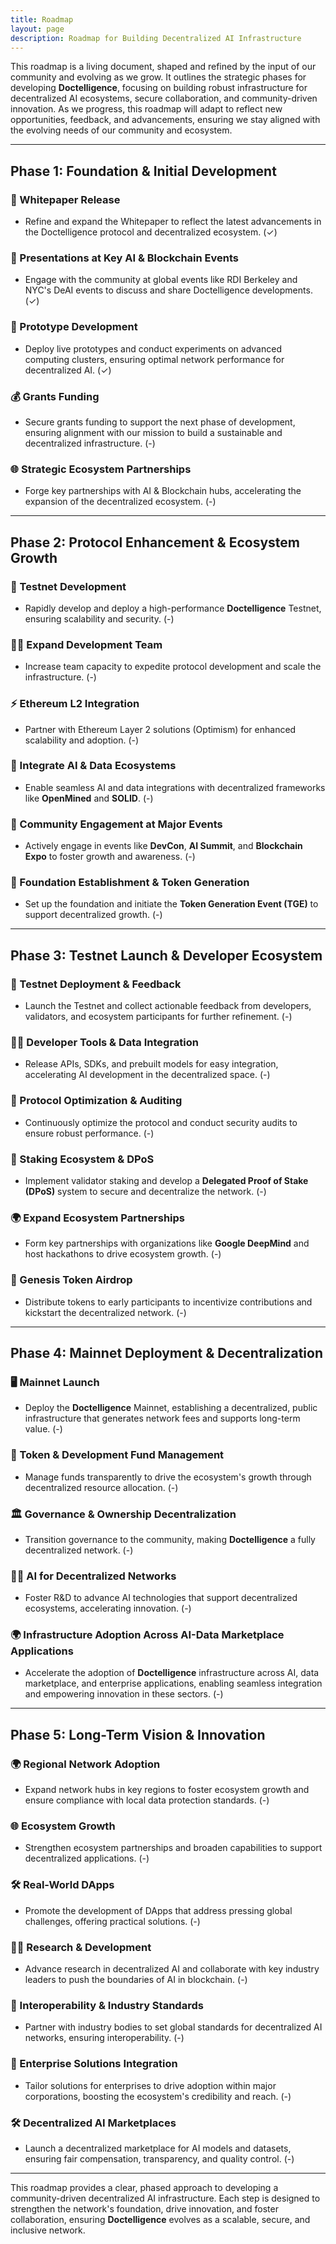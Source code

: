 ```yaml
---
title: Roadmap
layout: page
description: Roadmap for Building Decentralized AI Infrastructure
---
```


This roadmap is a living document, shaped and refined by the input of our community and evolving as we grow. It outlines the strategic phases for developing **Doctelligence**, focusing on building robust infrastructure for decentralized AI ecosystems, secure collaboration, and community-driven innovation. As we progress, this roadmap will adapt to reflect new opportunities, feedback, and advancements, ensuring we stay aligned with the evolving needs of our community and ecosystem.

---

## Phase 1: Foundation & Initial Development

### 📄 Whitepaper Release
- Refine and expand the Whitepaper to reflect the latest advancements in the Doctelligence protocol and decentralized ecosystem. (✓)

### 📅 Presentations at Key AI & Blockchain Events
- Engage with the community at global events like RDI Berkeley and NYC's DeAI events to discuss and share Doctelligence developments. (✓)

### 🧪 Prototype Development
- Deploy live prototypes and conduct experiments on advanced computing clusters, ensuring optimal network performance for decentralized AI. (✓)

### 💰 Grants Funding
- Secure grants funding to support the next phase of development, ensuring alignment with our mission to build a sustainable and decentralized infrastructure. (-)

### 🌐 Strategic Ecosystem Partnerships
- Forge key partnerships with AI & Blockchain hubs, accelerating the expansion of the decentralized ecosystem. (-)

---

## Phase 2: Protocol Enhancement & Ecosystem Growth

### 🔗 Testnet Development
- Rapidly develop and deploy a high-performance **Doctelligence** Testnet, ensuring scalability and security. (-)

### 👩‍💻 Expand Development Team
- Increase team capacity to expedite protocol development and scale the infrastructure. (-)

### ⚡ Ethereum L2 Integration
- Partner with Ethereum Layer 2 solutions (Optimism) for enhanced scalability and adoption. (-)

### 🤖 Integrate AI & Data Ecosystems
- Enable seamless AI and data integrations with decentralized frameworks like **OpenMined** and **SOLID**. (-)

### 📅 Community Engagement at Major Events
- Actively engage in events like **DevCon**, **AI Summit**, and **Blockchain Expo** to foster growth and awareness. (-)

### 🏢 Foundation Establishment & Token Generation
- Set up the foundation and initiate the **Token Generation Event (TGE)** to support decentralized growth. (-)

---

## Phase 3: Testnet Launch & Developer Ecosystem

### 🚀 Testnet Deployment & Feedback
- Launch the Testnet and collect actionable feedback from developers, validators, and ecosystem participants for further refinement. (-)

### 🧑‍💻 Developer Tools & Data Integration
- Release APIs, SDKs, and prebuilt models for easy integration, accelerating AI development in the decentralized space. (-)

### 🔧 Protocol Optimization & Auditing
- Continuously optimize the protocol and conduct security audits to ensure robust performance. (-)

### 🔗 Staking Ecosystem & DPoS
- Implement validator staking and develop a **Delegated Proof of Stake (DPoS)** system to secure and decentralize the network. (-)

### 🌍 Expand Ecosystem Partnerships
- Form key partnerships with organizations like **Google DeepMind** and host hackathons to drive ecosystem growth. (-)

### 🎉 Genesis Token Airdrop
- Distribute tokens to early participants to incentivize contributions and kickstart the decentralized network. (-)

---

## Phase 4: Mainnet Deployment & Decentralization

### 🖥️ Mainnet Launch
- Deploy the **Doctelligence** Mainnet, establishing a decentralized, public infrastructure that generates network fees and supports long-term value. (-)

### 💸 Token & Development Fund Management
- Manage funds transparently to drive the ecosystem's growth through decentralized resource allocation. (-)

### 🏛️ Governance & Ownership Decentralization
- Transition governance to the community, making **Doctelligence** a fully decentralized network. (-)

### 🧑‍🔬 AI for Decentralized Networks
- Foster R&D to advance AI technologies that support decentralized ecosystems, accelerating innovation. (-)

### 🌍 Infrastructure Adoption Across AI-Data Marketplace Applications
- Accelerate the adoption of **Doctelligence** infrastructure across AI, data marketplace, and enterprise applications, enabling seamless integration and empowering innovation in these sectors. (-)

---

## Phase 5: Long-Term Vision & Innovation

### 🌍 Regional Network Adoption
- Expand network hubs in key regions to foster ecosystem growth and ensure compliance with local data protection standards. (-)

### 🌐 Ecosystem Growth
- Strengthen ecosystem partnerships and broaden capabilities to support decentralized applications. (-)

### 🛠️ Real-World DApps
- Promote the development of DApps that address pressing global challenges, offering practical solutions. (-)

### 🧑‍🔬 Research & Development
- Advance research in decentralized AI and collaborate with key industry leaders to push the boundaries of AI in blockchain. (-)

### 🔗 Interoperability & Industry Standards
- Partner with industry bodies to set global standards for decentralized AI networks, ensuring interoperability. (-)

### 🏢 Enterprise Solutions Integration
- Tailor solutions for enterprises to drive adoption within major corporations, boosting the ecosystem's credibility and reach. (-)

### 🛠️ Decentralized AI Marketplaces
- Launch a decentralized marketplace for AI models and datasets, ensuring fair compensation, transparency, and quality control. (-)

---

This roadmap provides a clear, phased approach to developing a community-driven decentralized AI infrastructure. Each step is designed to strengthen the network's foundation, drive innovation, and foster collaboration, ensuring **Doctelligence** evolves as a scalable, secure, and inclusive network.
